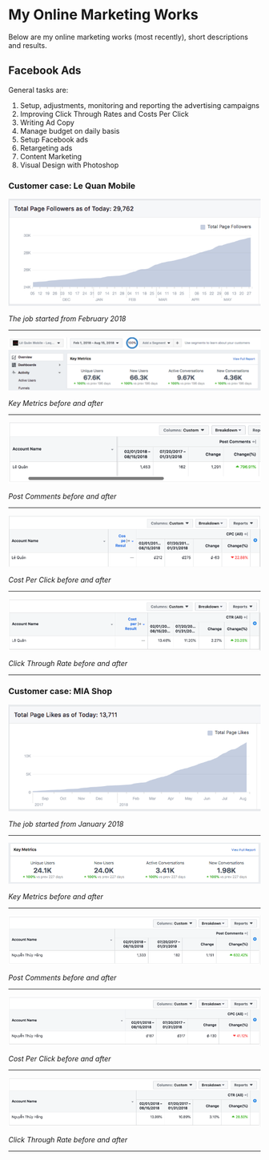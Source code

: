 # My Online Marketing Works

Below are my online marketing works (most recently), short descriptions and results. 


## Facebook Ads
General tasks are: 
1. Setup, adjustments, monitoring and reporting the advertising campaigns
2. Improving Click Through Rates and Costs Per Click
3. Writing Ad Copy
4. Manage budget on daily basis
5. Setup Facebook ads
6. Retargeting ads
7. Content Marketing
8. Visual Design with Photoshop

### Customer case: Le Quan Mobile 

![Like trend](https://raw.githubusercontent.com/vietdang7/Online-Marketing-Works/master/LeQuan_Likes.png)

_The job started from February 2018_

___

![Key Metrics](https://raw.githubusercontent.com/vietdang7/Online-Marketing-Works/master/LQ_Keymetrics.png)

_Key Metrics before and after_

___

![Post Comments](https://raw.githubusercontent.com/vietdang7/Online-Marketing-Works/master/LQ_PostComments.png)

_Post Comments before and after_

___

![CPC](https://raw.githubusercontent.com/vietdang7/Online-Marketing-Works/master/LQ_CPC.png)

_Cost Per Click before and after_

___

![CTR](https://raw.githubusercontent.com/vietdang7/Online-Marketing-Works/master/LQ_CTR.png)

_Click Through Rate before and after_

___

### Customer case: MIA Shop 

![Like trend](https://raw.githubusercontent.com/vietdang7/Online-Marketing-Works/master/MIA_likes.png)

_The job started from January 2018_

___

![Key Metrics](https://raw.githubusercontent.com/vietdang7/Online-Marketing-Works/master/MIA_KeyMetrics.png)

_Key Metrics before and after_

___

![Post Comments](https://raw.githubusercontent.com/vietdang7/Online-Marketing-Works/master/MIA_comments.png)

_Post Comments before and after_

___

![CPC](https://raw.githubusercontent.com/vietdang7/Online-Marketing-Works/master/MIA_CPC.png)

_Cost Per Click before and after_

___

![CTR](https://raw.githubusercontent.com/vietdang7/Online-Marketing-Works/master/MIA_CTR.png)

_Click Through Rate before and after_

___


